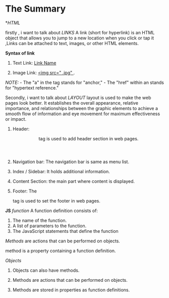 # The Summary

**HTML*

firstly , i want to talk about *LINKS* A link (short for hyperlink) is an HTML object that allows you to jump to a new location when you click or tap it ,Links can be attached to text, images, or other HTML elements. 

**Syntax of link**

1. Text Link: <a href="    LINK    ">Link Name</a>

1. Image Link: <a href="  LINK   "><img src="     .jpg" </a>.

*NOTE:*  - The "a" in the <a> tag stands for "anchor,"
         - The "href" within an <a> stands for "hypertext reference."

Secondly, i want to talk about *LAYOUT* layout is used to make the web pages look better. It establishes the overall appearance, relative importance, and relationships between the graphic elements to achieve a smooth flow of information and eye movement for maximum effectiveness or impact.

1. Header: <header> tag is used to add header section in web pages.
  
1. Navigation bar: The navigation bar is same as menu list.

1. Index / Sidebar: It holds additional information.

1. Content Section: the main part where content is displayed.

1. Footer: The <footer> tag is used to set the footer in web pages.


**JS**
*function* A function definition consists of:

1. The name of the function.
1. A list of parameters to the function.
1. The JavaScript statements that define the function

*Methods* are actions that can be performed on objects.

 method is a property containing a function definition.
 
 *Objects*
 1. Objects can also have methods.

 1. Methods are actions that can be performed on objects.

 1. Methods are stored in properties as function definitions.
